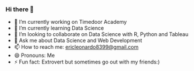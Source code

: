 ### Hi there 👋

<!--
**ericleo8/ericleo8** is a ✨ _special_ ✨ repository because its `README.md` (this file) appears on your GitHub profile.
-->

- 🔭 I’m currently working on Timedoor Academy
- 🌱 I’m currently learning Data Science
- 👯 I’m looking to collaborate on Data Science with R, Python and Tableau
- 💬 Ask me about Data Science and Web Development
- 📫 How to reach me: ericleonardo8399@gmail.com
- 😄 Pronouns: Me
- ⚡ Fun fact: Extrovert but sometimes go out with my friends:)

